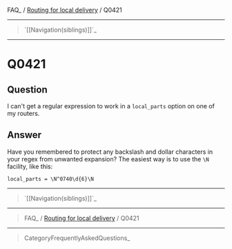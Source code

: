 FAQ\_ / [Routing for local delivery](FAQ/Routing_for_local_delivery) /
Q0421

* * * * *

> \`[[Navigation(siblings)]]\`\_

* * * * *

Q0421
=====

Question
--------

I can't get a regular expression to work in a `local_parts` option on
one of my routers.

Answer
------

Have you remembered to protect any backslash and dollar characters in
your regex from unwanted expansion? The easiest way is to use the `\N`
facility, like this:

    local_parts = \N^0740\d{6}\N

* * * * *

> \`[[Navigation(siblings)]]\`\_

* * * * *

> FAQ\_ / [Routing for local delivery](FAQ/Routing_for_local_delivery) /
> Q0421

* * * * *

> CategoryFrequentlyAskedQuestions\_
